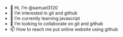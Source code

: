 - 👋 Hi, I’m @samuel3120
- 👀 I’m interested in git and github
- 🌱 I’m currently learning javascript
- 💞️ I’m looking to collaborate on git and github
- 📫 How to reach me put online website using github

<!---
samuel3120/samuel3120 is a ✨ special ✨ repository because its `README.md` (this file) appears on your GitHub profile.
You can click the Preview link to take a look at your changes.
--->
